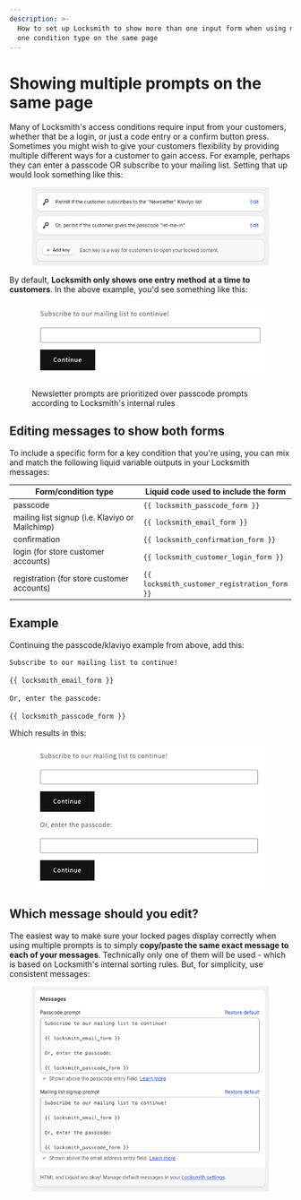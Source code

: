 ```yaml
---
description: >-
  How to set up Locksmith to show more than one input form when using more than
  one condition type on the same page
---
```


# Showing multiple prompts on the same page

Many of Locksmith's access conditions require input from your customers, whether that be a login, or just a code entry or a confirm button press. Sometimes you might wish to give your customers flexibility by providing multiple different ways for a customer to gain access. For example, perhaps they can enter a passcode OR subscribe to your mailing list. Setting that up would look something like this:

<figure><img src="../../.gitbook/assets/Screenshot 2024-08-08 at 12.58.38.png" alt=""><figcaption></figcaption></figure>

By default, **Locksmith only shows one entry method at a time to customers**. In the above example, you'd see something like this:

<figure><img src="../../.gitbook/assets/Screenshot 2024-08-08 at 14.14.40.png" alt=""><figcaption><p>Newsletter prompts are prioritized over passcode prompts according to Locksmith's internal rules</p></figcaption></figure>

## Editing messages to show both forms

To include a specific form for a key condition that you're using, you can mix and match the following liquid variable outputs in your Locksmith messages:

<table><thead><tr><th width="267">Form/condition type</th><th>Liquid code used to include the form</th></tr></thead><tbody><tr><td>passcode</td><td><code>{{ locksmith_passcode_form }}</code></td></tr><tr><td>mailing list signup (i.e. Klaviyo or Mailchimp)</td><td><code>{{ locksmith_email_form }}</code></td></tr><tr><td>confirmation</td><td><code>{{ locksmith_confirmation_form }}</code></td></tr><tr><td>login (for store customer accounts)</td><td><code>{{ locksmith_customer_login_form }}</code></td></tr><tr><td>registration (for store customer accounts)</td><td><code>{{ locksmith_customer_registration_form }}</code></td></tr></tbody></table>

## Example

Continuing the passcode/klaviyo example from above, add this:

```
Subscribe to our mailing list to continue!

{{ locksmith_email_form }}

Or, enter the passcode:

{{ locksmith_passcode_form }}
```

Which results in this:

<figure><img src="../../.gitbook/assets/Screenshot 2024-08-08 at 14.31.04.png" alt=""><figcaption></figcaption></figure>

## Which message should you edit?

The easiest way to make sure your locked pages display correctly when using multiple prompts is to simply **copy/paste the same exact message to each of your messages**. Technically only one of them will be used - which is based on Locksmith's internal sorting rules. But, for simplicity, use consistent messages:

<figure><img src="../../.gitbook/assets/Screenshot 2024-08-08 at 14.26.43.png" alt=""><figcaption></figcaption></figure>
